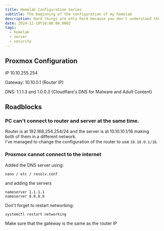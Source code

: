 ```yaml
---
title: Homelab Configuration Series
subtitle: The beginning of the configuration of my homelab
description: Hard things are only hard because you don't understand them.
date: 2024-12-10T16:00:00.000Z
tags:
  - homelab
  - server
  - security
---
```


## Proxmox Configuration

IP 10.10.255.254

Gateway: 10.10.0.1 (Router IP)

DNS: 1.1.1.3 and 1.0.0.3 (Cloudflare's DNS for Malware and Adult Content)

## Roadblocks

### PC can't connect to router and server at the same time.

Router is at 192.168.254.254/24 and the server is at 10.10.10.1/16 making both of them in a different network.\
I've managed to change the configuration of the router to use `10.10.0.1/16`.

### Proxmox cannot connect to the internet

Added the DNS server using:

```shell
nano / etc / resolv.conf
```

and adding the servers

```shell
nameserver 1.1.1.1
nameserver 8.8.8.8
```

Don't forget to restart networking:

```shell
systemctl restart networking
```

Make sure that the gateway is the same as the router IP
